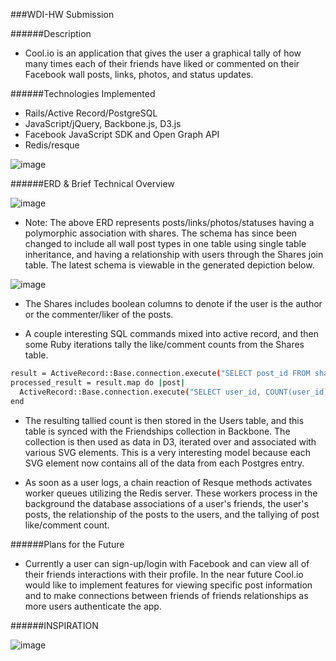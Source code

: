 ###WDI-HW Submission

######Description

- Cool.io is an application that gives the user a graphical tally of how many times each of their friends have liked or commented on their Facebook wall posts, links, photos, and status updates.  

######Technologies Implemented
- Rails/Active Record/PostgreSQL
- JavaScript/jQuery, Backbone.js, D3.js
- Facebook JavaScript SDK and Open Graph API
- Redis/resque

![image](https://lh5.googleusercontent.com/-AcK6eAYiJF8/Uqy2rIgvE3I/AAAAAAAABNo/ng5clqvDF58/w783-h554-no/IMG_20https://dl.dropboxusercontent.com/u/8073874/Screen%20Shot%202014-01-27%20at%2010.36.30%20AM.png)

######ERD & Brief Technical Overview

![image](https://lh5.googleusercontent.com/-AcK6eAYiJF8/Uqy2rIgvE3I/AAAAAAAABNo/ng5clqvDF58/w783-h554-no/IMG_20131214_144445407.jpg)

- Note: The above ERD represents posts/links/photos/statuses having a polymorphic association with shares.  The schema has since been changed to include all wall post types in one table using single table inheritance, and having a relationship with users through the Shares join table.  The latest schema is viewable in the generated depiction below.

![image](https://dl.dropboxusercontent.com/u/8073874/Screen%20Shot%202014-01-15%20at%204.24.27%20PM.png)

- The Shares includes boolean columns to denote if the user is the author or the commenter/liker of the posts.

- A couple interesting SQL commands mixed into active record, and then some Ruby iterations tally the like/comment counts from the Shares table.  

```bash
result = ActiveRecord::Base.connection.execute("SELECT post_id FROM shares WHERE user_id = #{user.id} AND author = true")
processed_result = result.map do |post|
  ActiveRecord::Base.connection.execute("SELECT user_id, COUNT(user_id) FROM shares WHERE post_id = #{post["post_id"]} AND (commenter = true OR liker = true) AND (user_id != #{user.id}) GROUP BY user_id;")
end
```
- The resulting tallied count is then stored in the Users table, and this table is synced with the Friendships collection in Backbone.  The collection is then used as data in D3, iterated over and associated with various SVG elements.  This is a very interesting model because each SVG element now contains all of the data from each Postgres entry.

- As soon as a user logs, a chain reaction of Resque methods activates worker queues utilizing the Redis server.  These workers process in the background the database associations of a user's friends, the user's posts, the relationship of the posts to the users, and the tallying of post like/comment count. 

######Plans for the Future

- Currently a user can sign-up/login with Facebook and can view all of their friends interactions with their profile.  In the near future Cool.io would like to implement features for viewing specific post information and to make connections between friends of friends relationships as more users authenticate the app.

######INSPIRATION

![image](http://blogs.villagevoice.com/music/images/Coolio-575-old.jpg)





